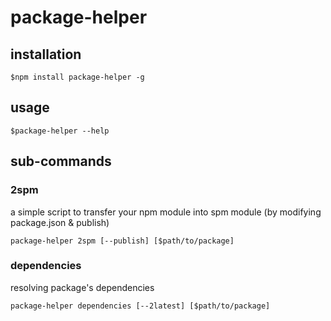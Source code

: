 
# package-helper

## installation

```shell
$npm install package-helper -g
```

## usage

```shell
$package-helper --help
```

## sub-commands

### 2spm

a simple script to transfer your npm module into spm module (by modifying package.json &amp; publish)

```shell
package-helper 2spm [--publish] [$path/to/package]
```

### dependencies

resolving package's dependencies

```shell
package-helper dependencies [--2latest] [$path/to/package]
```

